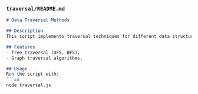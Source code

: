 
### `traversal/README.md`
```md
# Data Traversal Methods

## Description
This script implements traversal techniques for different data structures.

## Features
- Tree traversal (DFS, BFS).
- Graph traversal algorithms.

## Usage
Run the script with:
```sh
node traversal.js

